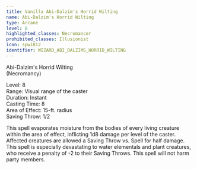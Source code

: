 ```yaml
---
title: Vanilla Abi-Dalzim's Horrid Wilting
name: Abi-Dalzim's Horrid Wilting
type: Arcane
level: 8
highlighted_classes: Necromancer
prohibited_classes: Illusionist
icon: spwi812
identifier: WIZARD_ABI_DALZIMS_HORRID_WILTING
---
```

Abi-Dalzim's Horrid Wilting  
(Necromancy)   
  
Level: 8  
Range: Visual range of the caster   
Duration: Instant  
Casting Time: 8  
Area of Effect: 15-ft. radius  
Saving Throw: 1/2  
  
This spell evaporates moisture from the bodies of every living creature within the area of effect, inflicting 1d8 damage per level of the caster. Affected creatures are allowed a Saving Throw vs. Spell for half damage. This spell is especially devastating to water elementals and plant creatures, who receive a penalty of -2 to their Saving Throws. This spell will not harm party members.  
